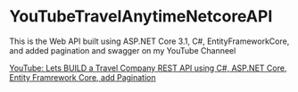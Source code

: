 # YouTubeTravelAnytimeNetcoreAPI
This is the Web API built using ASP.NET Core 3.1, C#, EntityFrameworkCore, and added pagination and swagger on  my YouTube Channeel

[YouTube: Lets BUILD a Travel Company REST API using C#, ASP.NET Core, Entity Framrework Core, add Pagination](https://www.youtube.com/watch?v=Rf_q2PI1GXQ)
